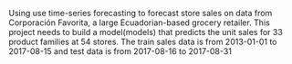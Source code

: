 Using use time-series forecasting to forecast store sales on data from Corporación Favorita, a large Ecuadorian-based grocery retailer. This project needs to build a model(models) that predicts the unit sales for 33 product families at 54 stores. The train sales data is from 2013-01-01 to 2017-08-15 and test data is from 2017-08-16 to 2017-08-31
